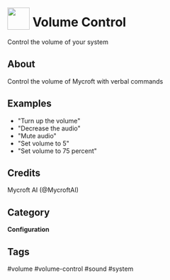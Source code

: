 # <img src='https://raw.githack.com/FortAwesome/Font-Awesome/master/svgs/solid/volume-down.svg' card_color='#22a7f0' width='50' height='50' style='vertical-align:bottom'/> Volume Control
Control the volume of your system

## About
Control the volume of Mycroft with verbal commands 

## Examples
* "Turn up the volume"
* "Decrease the audio"
* "Mute audio"
* "Set volume to 5"
* "Set volume to 75 percent"

## Credits
Mycroft AI (@MycroftAI)

## Category
**Configuration**

## Tags
#volume
#volume-control
#sound
#system
